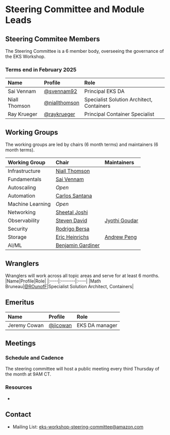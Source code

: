 # Steering Committee and Module Leads

## Steering Commitee Members

The Steering Committee is a 6 member body, overseeing the governance of the EKS Workshop.

### Terms end in February 2025

| Name          | Profile                                          | Role                                      |
| :------------ | :----------------------------------------------- | :---------------------------------------- |
| Sai Vennam    | [@svennam92](https://github.com/svennam92)       | Principal EKS DA                          |
| Niall Thomson | [@niallthomson](https://github.com/niallthomson) | Specialist Solution Architect, Containers |
| Ray Krueger   | [@raykrueger](https://github.com/raykrueger)     | Principal Container Specialist            |

## Working Groups

The working groups are led by chairs (6 month terms) and maintainers (6 month terms).

| Working Group    | Chair                                              | Maintainers                                  |
| :--------------- | :------------------------------------------------- | :------------------------------------------- |
| Infrastructure   | [Niall Thomson](https://github.com/niallthomson)   |                                              |
| Fundamentals     | [Sai Vennam](https://github.com/svennam92)         |                                              |
| Autoscaling      | _Open_                                             |                                              |
| Automation       | [Carlos Santana](https://github.com/csantanapr)    |                                              |
| Machine Learning | _Open_                                             |                                              |
| Networking       | [Sheetal Joshi](https://github.com/sheetaljoshi)   |                                              |
| Observability    | [Steven David](https://github.com/StevenDavid)     | [Jyothi Goudar](https://github.com/jsgoudar) |
| Security         | [Rodrigo Bersa](https://github.com/rodrigobersa)   |                                              |
| Storage          | [Eric Heinrichs](https://github.com/heinrichse)    | [Andrew Peng](https://github.com/pengc99)    |
| AI/ML            | [Benjamin Gardiner](https://github.com/bkgardiner) |                                              |

## Wranglers

Wranglers will work across all topic areas and serve for at least 6 months.
|Name|Profile|Role|
|:----|:-------|:----|
|Math Bruneau|[@ROunofF](https://github.com/ROunofF)|Specialist Solution Architect, Containers|

## Emeritus

| Name         | Profile                                | Role           |
| :----------- | :------------------------------------- | :------------- |
| Jeremy Cowan | [@jicowan](https://github.com/jicowan) | EKS DA manager |

## Meetings

### Schedule and Cadence

The steering committee will host a public meeting every third Thursday of the month at 9AM CT. <!--update with Chime link-->

### Resources

- <!--add links to meeting notes and recordings-->

## Contact

- Mailing List: <eks-workshop-steering-committee@amazon.com>
